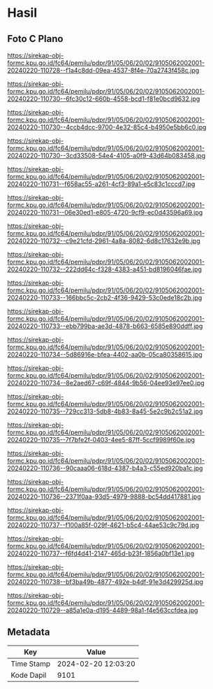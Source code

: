 # Hasil

## Foto C Plano

https://sirekap-obj-formc.kpu.go.id/fc64/pemilu/pdpr/91/05/06/20/02/9105062002001-20240220-110728--f1a4c8dd-09ea-4537-8f4e-70a2743f458c.jpg

https://sirekap-obj-formc.kpu.go.id/fc64/pemilu/pdpr/91/05/06/20/02/9105062002001-20240220-110730--6fc30c12-660b-4558-bcd1-f81e0bcd9632.jpg

https://sirekap-obj-formc.kpu.go.id/fc64/pemilu/pdpr/91/05/06/20/02/9105062002001-20240220-110730--4ccb4dcc-9700-4e32-85c4-b4950e5bb6c0.jpg

https://sirekap-obj-formc.kpu.go.id/fc64/pemilu/pdpr/91/05/06/20/02/9105062002001-20240220-110730--3cd33508-54e4-4105-a0f9-43d64b083458.jpg

https://sirekap-obj-formc.kpu.go.id/fc64/pemilu/pdpr/91/05/06/20/02/9105062002001-20240220-110731--f658ac55-a261-4cf3-89a1-e5c83c1cccd7.jpg

https://sirekap-obj-formc.kpu.go.id/fc64/pemilu/pdpr/91/05/06/20/02/9105062002001-20240220-110731--06e30ed1-e805-4720-9cf9-ec0d43596a69.jpg

https://sirekap-obj-formc.kpu.go.id/fc64/pemilu/pdpr/91/05/06/20/02/9105062002001-20240220-110732--c9e21cfd-2961-4a8a-8082-6d8c17632e9b.jpg

https://sirekap-obj-formc.kpu.go.id/fc64/pemilu/pdpr/91/05/06/20/02/9105062002001-20240220-110732--222dd64c-f328-4383-a451-bd8196046fae.jpg

https://sirekap-obj-formc.kpu.go.id/fc64/pemilu/pdpr/91/05/06/20/02/9105062002001-20240220-110733--166bbc5c-2cb2-4f36-9429-53c0ede18c2b.jpg

https://sirekap-obj-formc.kpu.go.id/fc64/pemilu/pdpr/91/05/06/20/02/9105062002001-20240220-110733--ebb799ba-ae3d-4878-b663-6585e890ddff.jpg

https://sirekap-obj-formc.kpu.go.id/fc64/pemilu/pdpr/91/05/06/20/02/9105062002001-20240220-110734--5d86916e-bfea-4402-aa0b-05ca80358615.jpg

https://sirekap-obj-formc.kpu.go.id/fc64/pemilu/pdpr/91/05/06/20/02/9105062002001-20240220-110734--8e2aed67-c69f-4844-9b56-04ee93e97ee0.jpg

https://sirekap-obj-formc.kpu.go.id/fc64/pemilu/pdpr/91/05/06/20/02/9105062002001-20240220-110735--729cc313-5db8-4b83-8a45-5e2c9b2c51a2.jpg

https://sirekap-obj-formc.kpu.go.id/fc64/pemilu/pdpr/91/05/06/20/02/9105062002001-20240220-110735--7f7bfe2f-0403-4ee5-87ff-5ccf9989f60e.jpg

https://sirekap-obj-formc.kpu.go.id/fc64/pemilu/pdpr/91/05/06/20/02/9105062002001-20240220-110736--90caaa06-618d-4387-b4a3-c55ed920ba1c.jpg

https://sirekap-obj-formc.kpu.go.id/fc64/pemilu/pdpr/91/05/06/20/02/9105062002001-20240220-110736--2371f0aa-93d5-4979-9888-bc54dd417881.jpg

https://sirekap-obj-formc.kpu.go.id/fc64/pemilu/pdpr/91/05/06/20/02/9105062002001-20240220-110737--f100a85f-029f-4621-b5c4-44ae53c9c79d.jpg

https://sirekap-obj-formc.kpu.go.id/fc64/pemilu/pdpr/91/05/06/20/02/9105062002001-20240220-110737--f6fd4d41-2147-465d-b23f-1856a0bf13e1.jpg

https://sirekap-obj-formc.kpu.go.id/fc64/pemilu/pdpr/91/05/06/20/02/9105062002001-20240220-110738--bf3ba49b-4877-492e-b4df-91e3d429925d.jpg

https://sirekap-obj-formc.kpu.go.id/fc64/pemilu/pdpr/91/05/06/20/02/9105062002001-20240220-110729--a85a1e0a-d195-4489-98a1-f4e563ccfdea.jpg


## Metadata

| Key        | Value               |
| ---------- | ------------------- |
| Time Stamp | 2024-02-20 12:03:20 |
| Kode Dapil | 9101                |



